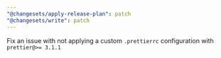 ```yaml
---
"@changesets/apply-release-plan": patch
"@changesets/write": patch
---
```


Fix an issue with not applying a custom `.prettierrc` configuration with `prettier@>= 3.1.1` 
